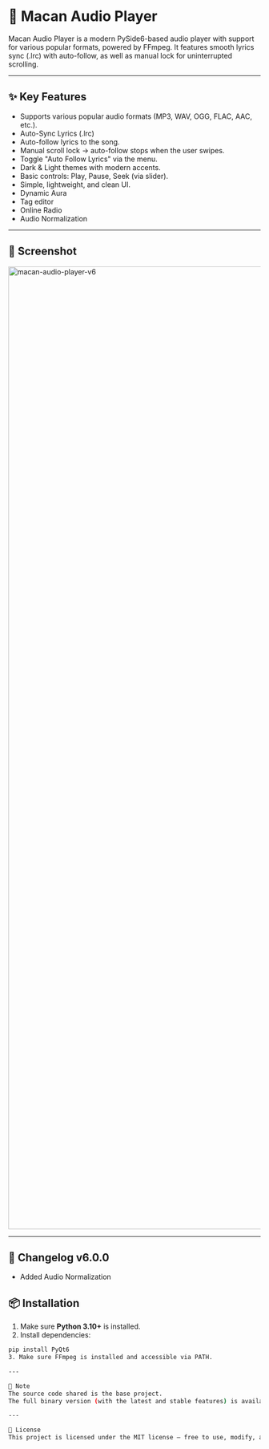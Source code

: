 # 🎵 Macan Audio Player

Macan Audio Player is a modern PySide6-based audio player with support for various popular formats, powered by FFmpeg.
It features smooth lyrics sync (.lrc) with auto-follow, as well as manual lock for uninterrupted scrolling.

---

## ✨ Key Features
- Supports various popular audio formats (MP3, WAV, OGG, FLAC, AAC, etc.).
- Auto-Sync Lyrics (.lrc)
- Auto-follow lyrics to the song.
- Manual scroll lock → auto-follow stops when the user swipes.
- Toggle "Auto Follow Lyrics" via the menu.
- Dark & ​​Light themes with modern accents.
- Basic controls: Play, Pause, Seek (via slider).
- Simple, lightweight, and clean UI.
- Dynamic Aura
- Tag editor
- Online Radio
- Audio Normalization

---

## 📸 Screenshot
<img width="1080" height="1920" alt="macan-audio-player-v6" src="https://github.com/user-attachments/assets/9c86e351-92f3-4375-a530-5765fff84b5c" />




---

## 📝 Changelog v6.0.0
- Added Audio Normalization

## 📦 Installation
1. Make sure **Python 3.10+** is installed.
2. Install dependencies:
```bash
pip install PyQt6
3. Make sure FFmpeg is installed and accessible via PATH.

---

📂 Note
The source code shared is the base project.
The full binary version (with the latest and stable features) is available in the Releases section.

---

📖 License
This project is licensed under the MIT license — free to use, modify, and distribute with proper credit.
